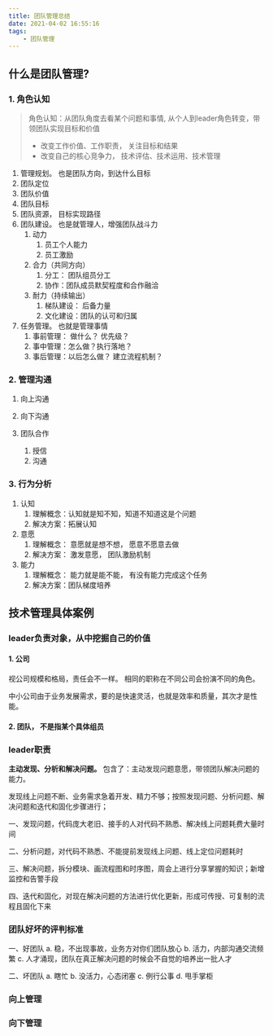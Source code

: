 ```yaml
---
title: 团队管理总结
date: 2021-04-02 16:55:16
tags:
    - 团队管理
---
```


## 什么是团队管理?

### 1. 角色认知

> 角色认知：从团队角度去看某个问题和事情, 从个人到leader角色转变，带领团队实现目标和价值
>
> - 改变工作价值、工作职责， 关注目标和结果
> - 改变自己的核心竞争力， 技术评估、技术运用、技术管理

1.  管理规划。 也是团队方向，到达什么目标
   1. 团队定位
   2. 团队价值
   3. 团队目标
   4. 团队资源， 目标实现路径
2. 团队建设。 也是就管理人，增强团队战斗力
   1. 动力
      1. 员工个人能力
      2. 员工激励
   2. 合力（共同方向）
      1. 分工： 团队组员分工
      2. 协作：团队成员默契程度和合作融洽
   3. 耐力（持续输出）
      1. 梯队建设： 后备力量
      2. 文化建设：团队的认可和归属
3. 任务管理。 也就是管理事情
   1. 事前管理： 做什么？ 优先级？
   2. 事中管理：怎么做？执行落地？
   3. 事后管理：以后怎么做？ 建立流程机制？

### 2. 管理沟通

1. 向上沟通

2. 向下沟通

3. 团队合作

   1. 授信
   2. 沟通

   

### 3. 行为分析

1. 认知
   1. 理解概念：认知就是知不知，知道不知道这是个问题
   2. 解决方案：拓展认知
2. 意愿
   1. 理解概念： 意愿就是想不想， 愿意不愿意去做
   2. 解决方案： 激发意愿， 团队激励机制
3. 能力
   1. 理解概念： 能力就是能不能， 有没有能力完成这个任务
   2. 解决方案：团队梯度培养


## 技术管理具体案例
### leader负责对象，从中挖掘自己的价值
#### 1. 公司
视公司规模和格局，责任会不一样。 相同的职称在不同公司会扮演不同的角色。

中小公司由于业务发展需求，要的是快速灵活，也就是效率和质量，其次才是性能。

#### 2. 团队， 不是指某个具体组员

### leader职责
**主动发现、分析和解决问题。** 包含了：主动发现问题意愿，带领团队解决问题的能力。

发现线上问题不断、业务需求急着开发、精力不够；按照发现问题、分析问题、解决问题和迭代和固化步骤进行；

一、发现问题，代码庞大老旧、接手的人对代码不熟悉、解决线上问题耗费大量时间

二、分析问题，对代码不熟悉、不能提前发现线上问题、线上定位问题耗时

三、解决问题，拆分模块、画流程图和时序图，周会上进行分享掌握的知识；新增监控和告警手段

四、迭代和固化，对现在解决问题的方法进行优化更新，形成可传授、可复制的流程且固化下来 


### 团队好坏的评判标准

一、好团队
  a. 稳，不出现事故，业务方对你们团队放心
  b. 活力，内部沟通交流频繁
  c. 人才涌现，团队在真正解决问题的时候会不自觉的培养出一批人才


二、坏团队
  a. 瞎忙
  b. 没活力，心态闭塞
  c. 例行公事
  d. 甩手掌柜

### 向上管理

### 向下管理 


